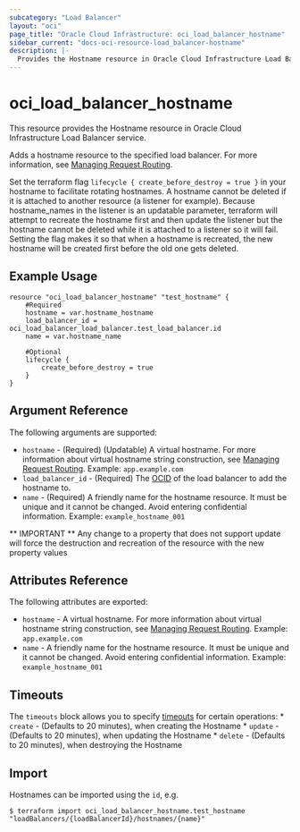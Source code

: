 ```yaml
---
subcategory: "Load Balancer"
layout: "oci"
page_title: "Oracle Cloud Infrastructure: oci_load_balancer_hostname"
sidebar_current: "docs-oci-resource-load_balancer-hostname"
description: |-
  Provides the Hostname resource in Oracle Cloud Infrastructure Load Balancer service
---
```


# oci_load_balancer_hostname
This resource provides the Hostname resource in Oracle Cloud Infrastructure Load Balancer service.

Adds a hostname resource to the specified load balancer. For more information, see
[Managing Request Routing](https://docs.cloud.oracle.com/iaas/Content/Balance/Tasks/managingrequest.htm).

Set the terraform flag `lifecycle { create_before_destroy = true }` in your hostname to facilitate rotating hostnames. 
A hostname cannot be deleted if it is attached to another resource (a listener for example).
Because hostname_names in the listener is an updatable parameter, terraform will attempt to recreate the hostname first and then update the listener but the hostname cannot be deleted while it is attached to a listener so it will fail.
Setting the flag makes it so that when a hostname is recreated, the new hostname will be created first before the old one gets deleted.

## Example Usage

```hcl
resource "oci_load_balancer_hostname" "test_hostname" {
	#Required
	hostname = var.hostname_hostname
	load_balancer_id = oci_load_balancer_load_balancer.test_load_balancer.id
	name = var.hostname_name

    #Optional
    lifecycle {
	    create_before_destroy = true
	}
}
```

## Argument Reference

The following arguments are supported:

* `hostname` - (Required) (Updatable) A virtual hostname. For more information about virtual hostname string construction, see [Managing Request Routing](https://docs.cloud.oracle.com/iaas/Content/Balance/Tasks/managingrequest.htm#routing).  Example: `app.example.com` 
* `load_balancer_id` - (Required) The [OCID](https://docs.cloud.oracle.com/iaas/Content/General/Concepts/identifiers.htm) of the load balancer to add the hostname to.
* `name` - (Required) A friendly name for the hostname resource. It must be unique and it cannot be changed. Avoid entering confidential information.  Example: `example_hostname_001` 


** IMPORTANT **
Any change to a property that does not support update will force the destruction and recreation of the resource with the new property values

## Attributes Reference

The following attributes are exported:

* `hostname` - A virtual hostname. For more information about virtual hostname string construction, see [Managing Request Routing](https://docs.cloud.oracle.com/iaas/Content/Balance/Tasks/managingrequest.htm#routing).  Example: `app.example.com` 
* `name` - A friendly name for the hostname resource. It must be unique and it cannot be changed. Avoid entering confidential information.  Example: `example_hostname_001` 

## Timeouts

The `timeouts` block allows you to specify [timeouts](https://registry.terraform.io/providers/hashicorp/oci/latest/docs/guides/changing_timeouts) for certain operations:
	* `create` - (Defaults to 20 minutes), when creating the Hostname
	* `update` - (Defaults to 20 minutes), when updating the Hostname
	* `delete` - (Defaults to 20 minutes), when destroying the Hostname


## Import

Hostnames can be imported using the `id`, e.g.

```
$ terraform import oci_load_balancer_hostname.test_hostname "loadBalancers/{loadBalancerId}/hostnames/{name}" 
```

